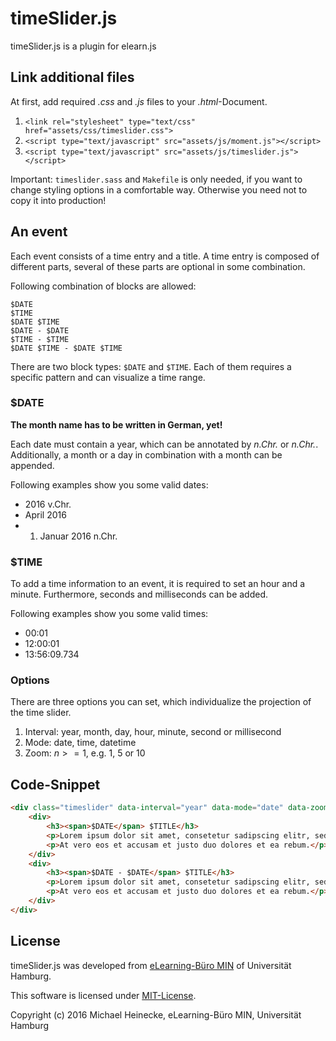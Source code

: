 # timeSlider.js

timeSlider.js is a plugin for elearn.js


## Link additional files

At first, add required *.css* and *.js* files to your *.html*-Document.

1. `<link rel="stylesheet" type="text/css" href="assets/css/timeslider.css">`
2. `<script type="text/javascript" src="assets/js/moment.js"></script>`
3. `<script type="text/javascript" src="assets/js/timeslider.js"></script>`

Important: `timeslider.sass` and `Makefile` is only needed, if you want to change
styling options in a comfortable way. Otherwise you need not to copy it into production!


## An event

Each event consists of a time entry and a title. A time entry is composed of different parts,
several of these parts are optional in some combination.

Following combination of blocks are allowed:

```
$DATE
$TIME
$DATE $TIME
$DATE - $DATE
$TIME - $TIME
$DATE $TIME - $DATE $TIME
```

There are two block types: `$DATE` and `$TIME`.  Each of them requires a specific pattern
and can visualize a time range.


### $DATE

**The month name has to be written in German, yet!**

Each date must contain a year, which can be annotated by *n.Chr.* or *n.Chr.*.
Additionally, a month or a day in combination with a month can be appended.

Following examples show you some valid dates:

* 2016 v.Chr.
* April 2016
* 01. Januar 2016 n.Chr.


### $TIME

To add a time information to an event, it is required to set an hour and a minute.
Furthermore, seconds and milliseconds can be added.

Following examples show you some valid times:

* 00:01
* 12:00:01
* 13:56:09.734


### Options

There are three options you can set, which individualize the projection of the time slider.

1) Interval: year, month, day, hour, minute, second or millisecond
2) Mode: date, time, datetime
3) Zoom: $n >= 1$, e.g. 1, 5 or 10


## Code-Snippet

```html
<div class="timeslider" data-interval="year" data-mode="date" data-zoom="1" lang="de">
    <div>
        <h3><span>$DATE</span> $TITLE</h3>
        <p>Lorem ipsum dolor sit amet, consetetur sadipscing elitr, sed diam nonumy eirmod tempor invidunt ut labore et dolore magna aliquyam erat, sed diam voluptua.</p>
        <p>At vero eos et accusam et justo duo dolores et ea rebum.</p>
    </div>
    <div>
        <h3><span>$DATE - $DATE</span> $TITLE</h3>
        <p>Lorem ipsum dolor sit amet, consetetur sadipscing elitr, sed diam nonumy eirmod tempor invidunt ut labore et dolore magna aliquyam erat, sed diam voluptua.</p>
        <p>At vero eos et accusam et justo duo dolores et ea rebum.</p>
    </div>
</div>
```


## License

timeSlider.js was developed from [eLearning-Büro MIN](https://www.min.uni-hamburg.de/studium/elearning.html) of Universität Hamburg.

This software is licensed under [MIT-License](http://opensource.org/licenses/mit-license.php).

Copyright (c) 2016 Michael Heinecke, eLearning-Büro MIN, Universität Hamburg
